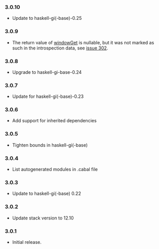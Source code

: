 ### 3.0.10

+ Update to haskell-gi(-base)-0.25

### 3.0.9

+ The return value of [windowGet](https://hackage.haskell.org/package/gi-wnck-3.0.9/docs/GI-Wnck-Objects-Window.html#g:method:get) is nullable, but it was not marked as such in the introspection data, see [issue 302](https://github.com/haskell-gi/haskell-gi/issues/302).

### 3.0.8

+ Upgrade to haskell-gi-base-0.24

### 3.0.7

+ Update for haskell-gi(-base)-0.23

### 3.0.6

+ Add support for inherited dependencies

### 3.0.5

+ Tighten bounds in haskell-gi(-base)

### 3.0.4

+ List autogenerated modules in .cabal file

### 3.0.3

+ Update to haskell-gi(-base) 0.22

### 3.0.2

+ Update stack version to 12.10

### 3.0.1

+ Initial release.
